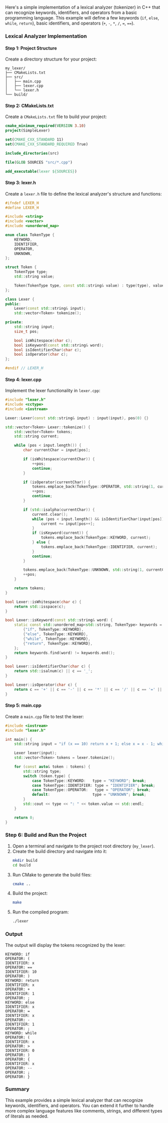 Here's a simple implementation of a lexical analyzer (tokenizer) in C++ that can recognize keywords, identifiers, and operators from a basic programming language. This example will define a few keywords (`if`, `else`, `while`, `return`), basic identifiers, and operators (`+`, `-`, `*`, `/`, `=`, `==`).

### Lexical Analyzer Implementation

#### Step 1: Project Structure

Create a directory structure for your project:

```
my_lexer/
├── CMakeLists.txt
├── src/
│   ├── main.cpp
│   ├── lexer.cpp
│   └── lexer.h
└── build/
```

#### Step 2: CMakeLists.txt

Create a `CMakeLists.txt` file to build your project:

```cmake
cmake_minimum_required(VERSION 3.10)
project(SimpleLexer)

set(CMAKE_CXX_STANDARD 11)
set(CMAKE_CXX_STANDARD_REQUIRED True)

include_directories(src)

file(GLOB SOURCES "src/*.cpp")

add_executable(lexer ${SOURCES})
```

#### Step 3: lexer.h

Create a `lexer.h` file to define the lexical analyzer's structure and functions:

```cpp
#ifndef LEXER_H
#define LEXER_H

#include <string>
#include <vector>
#include <unordered_map>

enum class TokenType {
    KEYWORD,
    IDENTIFIER,
    OPERATOR,
    UNKNOWN,
};

struct Token {
    TokenType type;
    std::string value;

    Token(TokenType type, const std::string& value) : type(type), value(value) {}
};

class Lexer {
public:
    Lexer(const std::string& input);
    std::vector<Token> tokenize();

private:
    std::string input;
    size_t pos;

    bool isWhitespace(char c);
    bool isKeyword(const std::string& word);
    bool isIdentifierChar(char c);
    bool isOperator(char c);
};

#endif // LEXER_H
```

#### Step 4: lexer.cpp

Implement the lexer functionality in `lexer.cpp`:

```cpp
#include "lexer.h"
#include <cctype>
#include <iostream>

Lexer::Lexer(const std::string& input) : input(input), pos(0) {}

std::vector<Token> Lexer::tokenize() {
    std::vector<Token> tokens;
    std::string current;

    while (pos < input.length()) {
        char currentChar = input[pos];

        if (isWhitespace(currentChar)) {
            ++pos;
            continue;
        }

        if (isOperator(currentChar)) {
            tokens.emplace_back(TokenType::OPERATOR, std::string(1, currentChar));
            ++pos;
            continue;
        }

        if (std::isalpha(currentChar)) {
            current.clear();
            while (pos < input.length() && isIdentifierChar(input[pos])) {
                current += input[pos++];
            }
            if (isKeyword(current)) {
                tokens.emplace_back(TokenType::KEYWORD, current);
            } else {
                tokens.emplace_back(TokenType::IDENTIFIER, current);
            }
            continue;
        }

        tokens.emplace_back(TokenType::UNKNOWN, std::string(1, currentChar));
        ++pos;
    }

    return tokens;
}

bool Lexer::isWhitespace(char c) {
    return std::isspace(c);
}

bool Lexer::isKeyword(const std::string& word) {
    static const std::unordered_map<std::string, TokenType> keywords = {
        {"if", TokenType::KEYWORD},
        {"else", TokenType::KEYWORD},
        {"while", TokenType::KEYWORD},
        {"return", TokenType::KEYWORD},
    };
    return keywords.find(word) != keywords.end();
}

bool Lexer::isIdentifierChar(char c) {
    return std::isalnum(c) || c == '_';
}

bool Lexer::isOperator(char c) {
    return c == '+' || c == '-' || c == '*' || c == '/' || c == '=' || c == '<' || c == '>';
}
```

#### Step 5: main.cpp

Create a `main.cpp` file to test the lexer:

```cpp
#include <iostream>
#include "lexer.h"

int main() {
    std::string input = "if (x == 10) return x + 1; else x = x - 1; while (x > 0) { x--; }";

    Lexer lexer(input);
    std::vector<Token> tokens = lexer.tokenize();

    for (const auto& token : tokens) {
        std::string type;
        switch (token.type) {
            case TokenType::KEYWORD:   type = "KEYWORD"; break;
            case TokenType::IDENTIFIER: type = "IDENTIFIER"; break;
            case TokenType::OPERATOR:   type = "OPERATOR"; break;
            default:                   type = "UNKNOWN"; break;
        }
        std::cout << type << ": " << token.value << std::endl;
    }

    return 0;
}
```

### Step 6: Build and Run the Project

1. Open a terminal and navigate to the project root directory (`my_lexer`).
2. Create the build directory and navigate into it:
   ```bash
   mkdir build
   cd build
   ```
3. Run CMake to generate the build files:
   ```bash
   cmake ..
   ```
4. Build the project:
   ```bash
   make
   ```
5. Run the compiled program:
   ```bash
   ./lexer
   ```

### Output

The output will display the tokens recognized by the lexer:

```
KEYWORD: if
OPERATOR: (
IDENTIFIER: x
OPERATOR: ==
IDENTIFIER: 10
OPERATOR: )
KEYWORD: return
IDENTIFIER: x
OPERATOR: +
IDENTIFIER: 1
OPERATOR: ;
KEYWORD: else
IDENTIFIER: x
OPERATOR: =
IDENTIFIER: x
OPERATOR: -
IDENTIFIER: 1
OPERATOR: ;
KEYWORD: while
OPERATOR: (
IDENTIFIER: x
OPERATOR: >
IDENTIFIER: 0
OPERATOR: )
OPERATOR: {
IDENTIFIER: x
OPERATOR: --
OPERATOR: ;
OPERATOR: }
```

### Summary

This example provides a simple lexical analyzer that can recognize keywords, identifiers, and operators. You can extend it further to handle more complex language features like comments, strings, and different types of literals as needed.